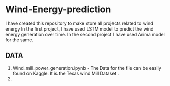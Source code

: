 # Wind-Energy-prediction
I have created this repository to make store all projects related to wind energy 
In the first project, I have used LSTM model to predict the wind energy generation over time. In the second project I have used Arima model for the same.  

## DATA 
1. Wind_mill_power_generation.ipynb - The Data for the file can be easily found on Kaggle. It is the Texas wind Mill Dataset . 
2.
